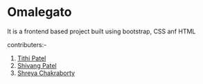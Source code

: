 # Omalegato
It is a frontend based project built using bootstrap, CSS anf HTML

contributers:-
1. <a href ="https://github.com/Tithi1408">Tithi Patel</a>
2. <a href ="https://github.com/shivang012">Shivang Patel</a>
3. <a href ="https://github.com/shreyachakraborty24">Shreya Chakraborty</a>
